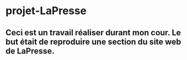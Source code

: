 # projet-LaPresse
<h2> Ceci est un travail réaliser durant mon cour. Le but était de reproduire une section du site web de LaPresse.</h2>

